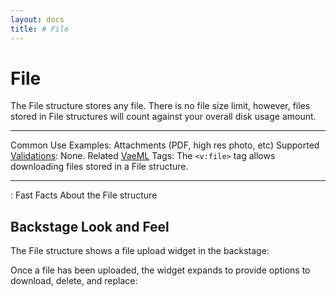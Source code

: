 ```yaml
---
layout: docs
title: # File
---
```


# File

The File structure stores any file. There is no file size limit,
however, files stored in File structures will count against your overall
disk usage amount.

  ---------------------------------------- -------------------------------------------------------------------------
  Common Use Examples:                     Attachments (PDF, high res photo, etc)
  Supported [Validations](#validations):   None.
  Related [VaeML](#vaeml) Tags:            The `<v:file>` tag allows downloading files stored in a File structure.
  ---------------------------------------- -------------------------------------------------------------------------

  : Fast Facts About the File structure

## Backstage Look and Feel

The File structure shows a file upload widget in the backstage:

Once a file has been uploaded, the widget expands to provide options to
download, delete, and replace:
